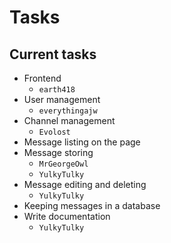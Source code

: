 # Tasks

## Current tasks

- Frontend
  - `earth418`
- User management
  - `everythingajw`
- Channel management
  - `Evolost`
- Message listing on the page
- Message storing
  - `MrGeorgeOwl`
  - `YulkyTulky`
- Message editing and deleting
  - `YulkyTulky`
- Keeping messages in a database
- Write documentation
  - `YulkyTulky`
